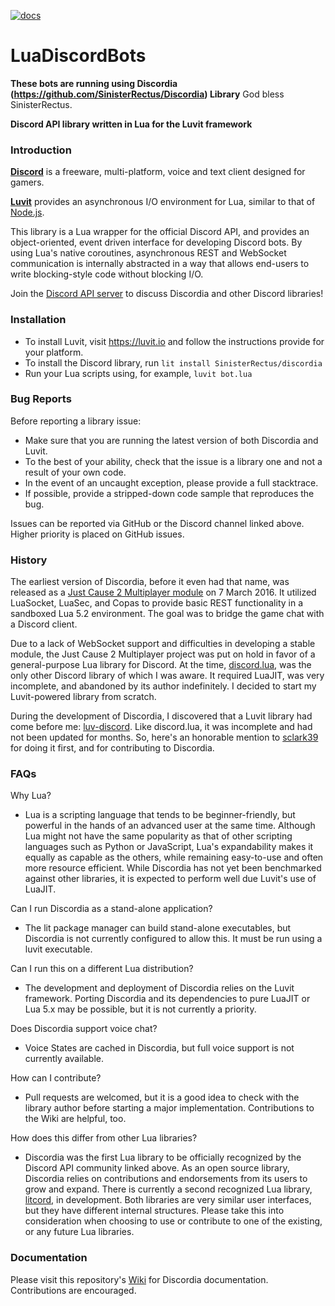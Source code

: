 [![docs](https://img.shields.io/badge/docs-latest-green.svg?style=flat-square)](https://luvit.io/install.html)
# LuaDiscordBots

**These bots are running using Discordia (https://github.com/SinisterRectus/Discordia) Library**
God bless SinisterRectus.

**Discord API library written in Lua for the Luvit framework**

### Introduction

**[Discord](https://discordapp.com/)** is a freeware, multi-platform, voice and text client designed for gamers.

**[Luvit](https://luvit.io)** provides an asynchronous I/O environment for Lua, similar to that of [Node.js](https://nodejs.org/en/).

This library is a Lua wrapper for the official Discord API, and provides an object-oriented, event driven interface for developing Discord bots. By using Lua's native coroutines, asynchronous REST and WebSocket communication is internally abstracted in a way that allows end-users to write blocking-style code without blocking I/O.

Join the [Discord API server](https://discord.gg/0SBTUU1wZTWVpm07) to discuss Discordia and other Discord libraries!

### Installation

- To install Luvit, visit https://luvit.io and follow the instructions provide for your platform.
- To install the Discord library, run `lit install SinisterRectus/discordia`
- Run your Lua scripts using, for example, `luvit bot.lua`

### Bug Reports

Before reporting a library issue:
 - Make sure that you are running the latest version of both Discordia and Luvit.
 - To the best of your ability, check that the issue is a library one and not a result of your own code.
 - In the event of an uncaught exception, please provide a full stacktrace.
 - If possible, provide a stripped-down code sample that reproduces the bug.

Issues can be reported via GitHub or the Discord channel linked above. Higher priority is placed on GitHub issues.

### History

The earliest version of Discordia, before it even had that name, was released as a [Just Cause 2 Multiplayer module](https://www.jc-mp.com/forums/index.php/topic,5936.0.html) on 7 March 2016. It utilized LuaSocket, LuaSec, and Copas to provide basic REST functionality in a sandboxed Lua 5.2 environment. The goal was to bridge the game chat with a Discord client.

Due to a lack of WebSocket support and difficulties in developing a stable module, the Just Cause 2 Multiplayer project was put on hold in favor of a general-purpose Lua library for Discord. At the time, [discord.lua](https://github.com/VideahGams/discord.lua), was the only other Discord library of which I was aware. It required LuaJIT, was very incomplete, and abandoned by its author indefinitely. I decided to start my Luvit-powered library from scratch.

During the development of Discordia, I discovered that a Luvit library had come before me: [luv-discord](https://github.com/sclark39/luv-discord). Like discord.lua, it was incomplete and had not been updated for months. So, here's an honorable mention to [sclark39](https://github.com/sclark39) for doing it first, and for contributing to Discordia.

### FAQs

Why Lua?
- Lua is a scripting language that tends to be beginner-friendly, but powerful in the hands of an advanced user at the same time. Although Lua might not have the same popularity as that of other scripting languages such as Python or JavaScript, Lua's expandability makes it equally as capable as the others, while remaining easy-to-use and often more resource efficient. While Discordia has not yet been benchmarked against other libraries, it is expected to perform well due Luvit's use of LuaJIT.

Can I run Discordia as a stand-alone application?
- The lit package manager can build stand-alone executables, but Discordia is not currently configured to allow this. It must be run using a luvit executable.

Can I run this on a different Lua distribution?
- The development and deployment of Discordia relies on the Luvit framework. Porting Discordia and its dependencies to pure LuaJIT or Lua 5.x may be possible, but it is not currently a priority.

Does Discordia support voice chat?
- Voice States are cached in Discordia, but full voice support is not currently available.

How can I contribute?
- Pull requests are welcomed, but it is a good idea to check with the library author before starting a major implementation. Contributions to the Wiki are helpful, too.

How does this differ from other Lua libraries?
- Discordia was the first Lua library to be officially recognized by the Discord API community linked above. As an open source library, Discordia relies on contributions and endorsements from its users to grow and expand. There is currently a second recognized Lua library, [litcord](https://github.com/satom99/litcord), in development. Both libraries are very similar user interfaces, but they have different internal structures. Please take this into consideration when choosing to use or contribute to one of the existing, or any future Lua libraries.

### Documentation

Please visit this repository's [Wiki](https://github.com/SinisterRectus/Discordia/wiki) for Discordia documentation. Contributions are encouraged.
